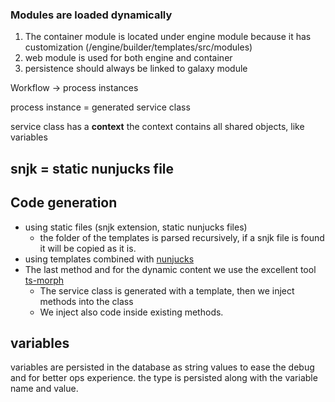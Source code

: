 ### Modules are loaded dynamically 
1. The container module is located under engine module because it has customization (/engine/builder/templates/src/modules)
2. web module is used for both engine and container
3. persistence should always be linked to galaxy module


Workflow -> process instances

process instance = generated service class

service class has a **context**
the context contains all shared objects, like variables

snjk = static nunjucks file 
--

## Code generation
- using static files (snjk extension, static nunjucks files)
  - the folder of the templates is parsed recursively, if a snjk file is found it will be copied as it is.
- using templates combined with [nunjucks](https://mozilla.github.io/nunjucks/) 
- The last method and for the dynamic content we use the excellent tool [ts-morph](https://ts-morph.com/)
  - The service class is generated with a template, then we inject methods into the class
  - We inject also code inside existing methods.

## variables 
variables are persisted in the database as string values to ease the debug and for better ops experience.
the type is persisted along with the variable name and value.



#